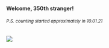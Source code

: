#### Welcome, 350th stranger!

###### <sup>P.S. counting started approximately in 10.01.21</sup>

<img src="https://kraftwerk28.pp.ua/vcnt.png"></img>
